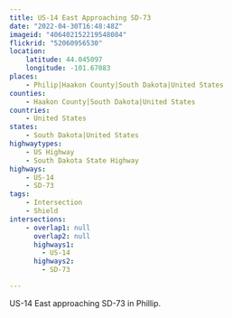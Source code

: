 ```yaml
---
title: US-14 East Approaching SD-73
date: "2022-04-30T16:48:48Z"
imageid: "406402152219548084"
flickrid: "52060956530"
location:
    latitude: 44.045097
    longitude: -101.67083
places:
    - Philip|Haakon County|South Dakota|United States
counties:
    - Haakon County|South Dakota|United States
countries:
    - United States
states:
    - South Dakota|United States
highwaytypes:
    - US Highway
    - South Dakota State Highway
highways:
    - US-14
    - SD-73
tags:
    - Intersection
    - Shield
intersections:
    - overlap1: null
      overlap2: null
      highways1:
        - US-14
      highways2:
        - SD-73

---
```

US-14 East approaching SD-73 in Phillip.